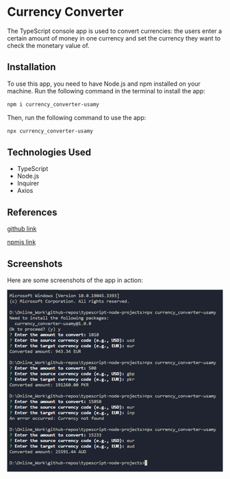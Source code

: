# Currency Converter

The TypeScript console app is used to convert currencies: the users enter a certain amount of money in one currency and set the currency they want to check the monetary value of.

## Installation

To use this app, you need to have Node.js and npm installed on your machine.
Run the following command in the terminal to install the app:

```bash
npm i currency_converter-usamy
```

Then, run the following command to use the app:

```bash
npx currency_converter-usamy
```

## Technologies Used

- TypeScript
- Node.js
- Inquirer
- Axios

## References

[github link](https://github.com/usamyismy7/typescript-node-projects/tree/main/project04-currency_converter)

[npmjs link](https://www.npmjs.com/package/currency_converter-usamy)

## Screenshots

Here are some screenshots of the app in action:

![Alt text](https://raw.githubusercontent.com/usamyismy7/typescript-node-projects/main/project04-currency_converter/image.png)
